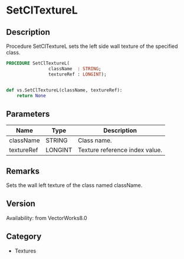 # SetClTextureL

## Description
Procedure SetClTextureL sets the left side wall texture of the specified class.

```pascal
PROCEDURE SetClTextureL(
				className  : STRING;
				textureRef : LONGINT);
```

```python

def vs.SetClTextureL(className, textureRef):
    return None
```

## Parameters
|Name|Type|Description|
|---|---|---|
|className|STRING|Class name.|
|textureRef|LONGINT|Texture reference index value.|

## Remarks
Sets the wall left texture of the class named className.

## Version
Availability: from VectorWorks8.0
## Category
* Textures

